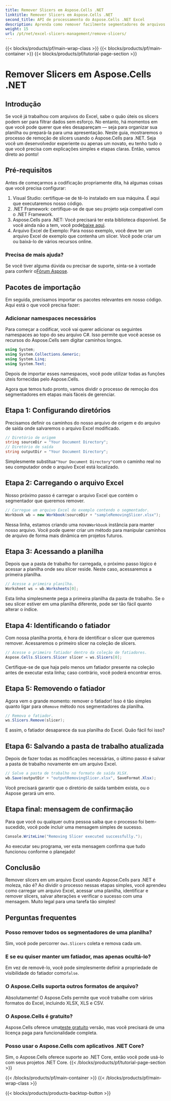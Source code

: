 ```yaml
---
title: Remover Slicers em Aspose.Cells .NET
linktitle: Remover Slicers em Aspose.Cells .NET
second_title: API de processamento do Aspose.Cells .NET Excel
description: Aprenda como remover facilmente segmentadores de arquivos do Excel usando o Aspose.Cells para .NET com nosso guia passo a passo detalhado.
weight: 15
url: /pt/net/excel-slicers-management/remove-slicers/
---
```


{{< blocks/products/pf/main-wrap-class >}}
{{< blocks/products/pf/main-container >}}
{{< blocks/products/pf/tutorial-page-section >}}

# Remover Slicers em Aspose.Cells .NET

## Introdução
Se você já trabalhou com arquivos do Excel, sabe o quão úteis os slicers podem ser para filtrar dados sem esforço. No entanto, há momentos em que você pode querer que eles desapareçam — seja para organizar sua planilha ou prepará-la para uma apresentação. Neste guia, mostraremos o processo de remoção de slicers usando o Aspose.Cells para .NET. Seja você um desenvolvedor experiente ou apenas um novato, eu tenho tudo o que você precisa com explicações simples e etapas claras. Então, vamos direto ao ponto!
## Pré-requisitos
Antes de começarmos a codificação propriamente dita, há algumas coisas que você precisa configurar:
1. Visual Studio: certifique-se de tê-lo instalado em sua máquina. É aqui que executaremos nosso código.
2. .NET Framework: certifique-se de que seu projeto seja compatível com o .NET Framework.
3.  Aspose.Cells para .NET: Você precisará ter esta biblioteca disponível. Se você ainda não a tem, você pode[baixe aqui](https://releases.aspose.com/cells/net/).
4. Arquivo Excel de Exemplo: Para nosso exemplo, você deve ter um arquivo Excel de exemplo que contenha um slicer. Você pode criar um ou baixá-lo de vários recursos online.
### Precisa de mais ajuda?
 Se você tiver alguma dúvida ou precisar de suporte, sinta-se à vontade para conferir o[Fórum Aspose](https://forum.aspose.com/c/cells/9).
## Pacotes de importação
Em seguida, precisamos importar os pacotes relevantes em nosso código. Aqui está o que você precisa fazer:
### Adicionar namespaces necessários
Para começar a codificar, você vai querer adicionar os seguintes namespaces ao topo do seu arquivo C#. Isso permite que você acesse os recursos do Aspose.Cells sem digitar caminhos longos.
```csharp
using System;
using System.Collections.Generic;
using System.Linq;
using System.Text;
```
Depois de importar esses namespaces, você pode utilizar todas as funções úteis fornecidas pelo Aspose.Cells.

Agora que temos tudo pronto, vamos dividir o processo de remoção dos segmentadores em etapas mais fáceis de gerenciar.
## Etapa 1: Configurando diretórios
Precisamos definir os caminhos do nosso arquivo de origem e do arquivo de saída onde salvaremos o arquivo Excel modificado.
```csharp
// Diretório de origem
string sourceDir = "Your Document Directory";
// Diretório de saída
string outputDir = "Your Document Directory";
```
 Simplesmente substitua`"Your Document Directory"`com o caminho real no seu computador onde o arquivo Excel está localizado.
## Etapa 2: Carregando o arquivo Excel
Nosso próximo passo é carregar o arquivo Excel que contém o segmentador que queremos remover.
```csharp
// Carregue um arquivo Excel de exemplo contendo o segmentador.
Workbook wb = new Workbook(sourceDir + "sampleRemovingSlicer.xlsx");
```
 Nessa linha, estamos criando uma nova`Workbook` instância para manter nosso arquivo. Você pode querer criar um método para manipular caminhos de arquivo de forma mais dinâmica em projetos futuros.
## Etapa 3: Acessando a planilha
Depois que a pasta de trabalho for carregada, o próximo passo lógico é acessar a planilha onde seu slicer reside. Neste caso, acessaremos a primeira planilha.
```csharp
// Acesse a primeira planilha.
Worksheet ws = wb.Worksheets[0];
```
Esta linha simplesmente pega a primeira planilha da pasta de trabalho. Se o seu slicer estiver em uma planilha diferente, pode ser tão fácil quanto alterar o índice.
## Etapa 4: Identificando o fatiador
Com nossa planilha pronta, é hora de identificar o slicer que queremos remover. Acessaremos o primeiro slicer na coleção de slicers.
```csharp
// Acesse o primeiro fatiador dentro da coleção de fatiadores.
Aspose.Cells.Slicers.Slicer slicer = ws.Slicers[0];
```
Certifique-se de que haja pelo menos um fatiador presente na coleção antes de executar esta linha; caso contrário, você poderá encontrar erros.
## Etapa 5: Removendo o fatiador
 Agora vem o grande momento: remover o fatiador! Isso é tão simples quanto ligar para o`Remove` método nos segmentadores da planilha.
```csharp
// Remova o fatiador.
ws.Slicers.Remove(slicer);
```
E assim, o fatiador desaparece da sua planilha do Excel. Quão fácil foi isso?
## Etapa 6: Salvando a pasta de trabalho atualizada
Depois de fazer todas as modificações necessárias, o último passo é salvar a pasta de trabalho novamente em um arquivo Excel.
```csharp
// Salve a pasta de trabalho no formato de saída XLSX.
wb.Save(outputDir + "outputRemovingSlicer.xlsx", SaveFormat.Xlsx);
```
Você precisará garantir que o diretório de saída também exista, ou o Aspose gerará um erro. 
## Etapa final: mensagem de confirmação
Para que você ou qualquer outra pessoa saiba que o processo foi bem-sucedido, você pode incluir uma mensagem simples de sucesso.
```csharp
Console.WriteLine("Removing Slicer executed successfully.");
```
Ao executar seu programa, ver esta mensagem confirma que tudo funcionou conforme o planejado!
## Conclusão
Remover slicers em um arquivo Excel usando Aspose.Cells para .NET é moleza, não é? Ao dividir o processo nessas etapas simples, você aprendeu como carregar um arquivo Excel, acessar uma planilha, identificar e remover slicers, salvar alterações e verificar o sucesso com uma mensagem. Muito legal para uma tarefa tão simples!
## Perguntas frequentes
### Posso remover todos os segmentadores de uma planilha?
 Sim, você pode percorrer o`ws.Slicers` coleta e remova cada um.
### E se eu quiser manter um fatiador, mas apenas ocultá-lo?
 Em vez de removê-lo, você pode simplesmente definir a propriedade de visibilidade do fatiador como`false`.
### O Aspose.Cells suporta outros formatos de arquivo?
Absolutamente! O Aspose.Cells permite que você trabalhe com vários formatos do Excel, incluindo XLSX, XLS e CSV.
### O Aspose.Cells é gratuito?
 Aspose.Cells oferece uma[teste gratuito](https://releases.aspose.com/) versão, mas você precisará de uma licença paga para funcionalidade completa.
### Posso usar o Aspose.Cells com aplicativos .NET Core?
Sim, o Aspose.Cells oferece suporte ao .NET Core, então você pode usá-lo com seus projetos .NET Core.
{{< /blocks/products/pf/tutorial-page-section >}}

{{< /blocks/products/pf/main-container >}}
{{< /blocks/products/pf/main-wrap-class >}}

{{< blocks/products/products-backtop-button >}}
